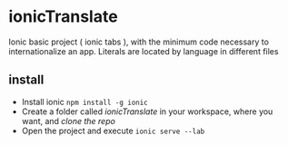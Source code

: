 # ionicTranslate
 Ionic basic project ( ionic tabs ), with the minimum code necessary to internationalize an app. Literals are located by language in different files
 
## install

* Install ionic <code>npm install -g ionic</code>
* Create a folder called *ionicTranslate* in your workspace, where you want, and *clone the repo*
* Open the project and execute <code>ionic serve --lab</code>
